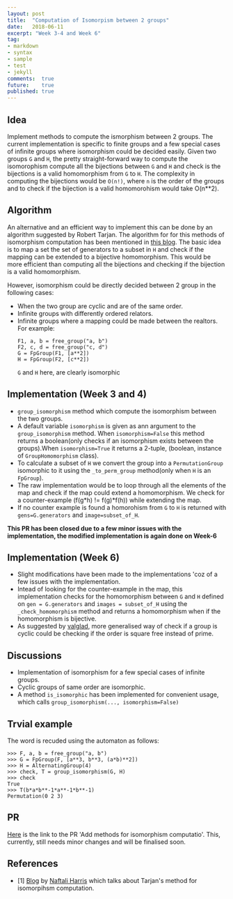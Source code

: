 ```yaml
---
layout: post
title:  "Computation of Isomorpism between 2 groups"
date:   2018-06-11
excerpt: "Week 3-4 and Week 6"
tag:
- markdown 
- syntax
- sample
- test
- jekyll
comments:  true
future:    true
published: true
---
```


## Idea 
Implement methods to compute the ismorphism between 2 groups. The current implementation is specific to finite groups and a few special cases of infinite groups where isomorphism could be decided easily. Given two groups `G` and `H`, the pretty straight-forward way to compute the isomorophism compute all the bijections between `G` and `H` and check is the bijections is a valid homomorphism from `G` to `H`. The complexity in computing the bijections would be `O(n!)`, where `n` is the order of the groups and to check if the bijection is a valid homomorohism would take O(n**2).
## Algorithm 
 An alternative and an efficient way to implement this can be done by an algorithm suggested by Robert Tarjan. The algorithm for for this methods of isomorphism computation has been mentioned in [this blog](https://www.naftaliharris.com/blog/groupiso/). The basic idea is to map a set the set of generators to a subset in `H` and check if the mapping can be extended to a bijective homomorphism. This would be more efficient than computing all the bijections and checking if the bijection is a valid homomorphism.

However, isomorphism could be directly decided between 2 group in the following cases:
* When the two group are cyclic and are of the same order.
* Infinite groups with differently ordered relators. 
* Infinite groups where a mapping could be made between the realtors. For example: 
    ```
    F1, a, b = free_group("a, b")
    F2, c, d = free_group("c, d")
    G = FpGroup(F1, [a**2])
    H = FpGroup(F2, [c**2])
    ```
    `G` and `H` here,  are clearly isomorphic

## Implementation (Week 3 and 4)

* `group_isomorphism` method which compute the isomorphism between the two groups.
* A default variable `isomorphism` is given as ann argument to the `group_isomorphism` method. When `isomorphism=False` this method returns a boolean(only checks if an isomorphism exists between the groups).When `isomorphism=True` it returns a 2-tuple, (boolean, instance of `GroupHomomorphism` class). 
* To calculate a subset of `H` we convert the group into a `PermutationGroup` isomorphic to it using the `_to_perm_group` method(only when `H` is an `FpGroup`).
* The raw implementation would be to loop through all the elements of the map and check if the map could extend a homomorphism. We check for a counter-example (f(g*h) != f(g)*f(h)) while extending the map. 
* If no counter example is found a homorohism from `G` to `H` is returned with `gens=G.generators` and `image=subset_of_H`.

**This PR has been closed due to a few minor issues with the implementation, the modified implementation is again done on Week-6**

## Implementation (Week 6)
* Slight modifications have been made to the implementations 'coz of a few issues with the implementation. 
* Intead of looking for the counter-example in the map, this implementation checks for the homomorphism between `G` and `H` defined on `gen = G.generators` and `images = subset_of_H` using the `_check_homomorphism` method and returns a homomorphism when if the homomorphism is bijective.
* As suggested by [valglad](https://github.com/valglad), more generalised way of check if a group is cyclic could be checking if the order is square free instead of prime.

## Discussions 

* Implementation of isomorphism for a few special cases of infinite groups. 
* Cyclic groups of same order are isomorphic.
* A method `is_isomorphic` has been implemented for convenient usage, which calls `group_isomorphism(..., isomorphism=False)` 

## Trvial example 
The word is recuded using the automaton as follows:
```
>>> F, a, b = free_group("a, b")
>>> G = FpGroup(F, [a**3, b**3, (a*b)**2])
>>> H = AlternatingGroup(4)
>>> check, T = group_isomorphism(G, H)
>>> check
True
>>> T(b*a*b**-1*a**-1*b**-1)
Permutation(0 2 3)
```

## PR
[Here](https://github.com/sympy/sympy/pull/14861) is the link to the PR 'Add methods for isomorphism computatio'. This, currently, still needs minor changes and will be finalised soon. 

## References 
* [1] [Blog](https://www.naftaliharris.com/blog/groupiso/) by [Naftali Harris](https://www.naftaliharris.com/) which talks about Tarjan's method for isomorpihsm computation.  


